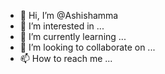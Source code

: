 - 👋 Hi, I’m @Ashishamma
- 👀 I’m interested in ...
- 🌱 I’m currently learning ...
- 💞️ I’m looking to collaborate on ...
- 📫 How to reach me ...

<!---
Ashishamma/Ashishamma is a ✨ special ✨ repository because its `README.md` (this file) appears on your GitHub profile.
You can click the Preview link to take a look at your changes.
--->
